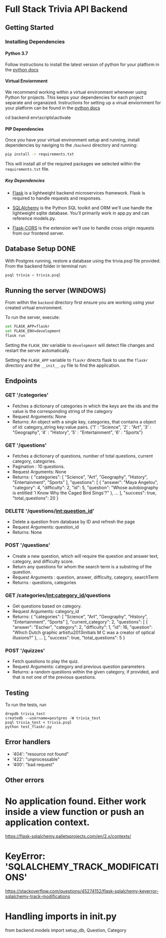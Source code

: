 # Full Stack Trivia API Backend

## Getting Started

### Installing Dependencies

#### Python 3.7

Follow instructions to install the latest version of python for your platform in the [python docs](https://docs.python.org/3/using/unix.html#getting-and-installing-the-latest-version-of-python)

#### Virtual Enviornment

We recommend working within a virtual environment whenever using Python for projects. This keeps your dependencies for each project separate and organaized. Instructions for setting up a virual enviornment for your platform can be found in the [python docs](https://packaging.python.org/guides/installing-using-pip-and-virtual-environments/)

cd backend
env\scripts\activate

#### PIP Dependencies

Once you have your virtual environment setup and running, install dependencies by naviging to the `/backend` directory and running:

```bash
pip install -r requirements.txt
```

This will install all of the required packages we selected within the `requirements.txt` file.

##### Key Dependencies

- [Flask](http://flask.pocoo.org/)  is a lightweight backend microservices framework. Flask is required to handle requests and responses.

- [SQLAlchemy](https://www.sqlalchemy.org/) is the Python SQL toolkit and ORM we'll use handle the lightweight sqlite database. You'll primarily work in app.py and can reference models.py. 

- [Flask-CORS](https://flask-cors.readthedocs.io/en/latest/#) is the extension we'll use to handle cross origin requests from our frontend server. 

## Database Setup DONE
With Postgres running, restore a database using the trivia.psql file provided. From the backend folder in terminal run:
```bash
psql trivia < trivia.psql
```

## Running the server (WINDOWS)

From within the `backend` directory first ensure you are working using your created virtual environment.

To run the server, execute:

```bash
set FLASK_APP=flaskr
set FLASK_ENV=development
flask run
```

Setting the `FLASK_ENV` variable to `development` will detect file changes and restart the server automatically.

Setting the `FLASK_APP` variable to `flaskr` directs flask to use the `flaskr` directory and the `__init__.py` file to find the application. 


## Endpoints
### GET '/categories'
- Fetches a dictionary of categories in which the keys are the ids and the value is the corresponding string of the category
- Request Arguments: None
- Returns: An object with a single key, categories, that contains a object of id: category_string key:value pairs. 
{'1' : "Science",
'2' : "Art",
'3' : "Geography",
'4' : "History",
'5' : "Entertainment",
'6' : "Sports"}

### GET '/questions'  
- Fetches a dictionary of questions, number of total questions, current category, categories. 
- Pagination : 10 questions. 
- Request Arguments: None  
- Returns:
{
  "categories": [
    "Science", 
    "Art", 
    "Geography", 
    "History", 
    "Entertainment", 
    "Sports"
  ], 
  "questions": [
    {
      "answer": "Maya Angelou", 
      "category": 4, 
      "difficulty": 2, 
      "id": 5, 
      "question": "Whose autobiography is entitled 'I Know Why the Caged Bird Sings'?"
    }, 
    ...
  ], 
  "success": true, 
  "total_questions": 20
}
 
### DELETE '/questions/<int:question_id>' 
- Delete a question from database by ID and refresh the page
- Request Arguments: question_id  
- Returns: None
  
### POST '/questions'
- Create a new question, which will require the question and answer text, category, and difficulty score.
- Return any questions for whom the search term is a substring of the question.
- Request Arguments : question, answer, difficulty, category, searchTerm
- Returns : questions, categories
   
### GET /categories/<int:category_id>/questions
- Get questions based on category. 
- Request Arguments: category_id  
- Returns:
{
  "categories": [
    "Science", 
    "Art", 
    "Geography", 
    "History", 
    "Entertainment", 
    "Sports"
  ], 
  "current_category": 2, 
  "questions": [
    {
      "answer": "Escher", 
      "category": 2, 
      "difficulty": 1, 
      "id": 16, 
      "question": "Which Dutch graphic artist\u2013initials M C was a creator of optical illusions?"
    }, 
    ...
  ], 
  "success": true, 
  "total_questions": 5
}

### POST '/quizzes'
- Fetch questions to play the quiz. 
- Request Arguments: category and previous question parameters 
- Returns: a random questions within the given category, 
  if provided, and that is not one of the previous questions. 


## Testing
To run the tests, run
```
dropdb trivia_test
createdb --username=postgres -W trivia_test
psql trivia_test < trivia.psql
python test_flaskr.py
```

## Error handlers
- '404': "resource not found"
- '422': "unprocessable"
- '400': "bad request"


## Other errors

# No application found. Either work inside a view function or push an application context.
https://flask-sqlalchemy.palletsprojects.com/en/2.x/contexts/

# KeyError: 'SQLALCHEMY_TRACK_MODIFICATIONS'
https://stackoverflow.com/questions/45274152/flask-sqlalchemy-keyerror-sqlalchemy-track-modifications

# Handling imports in __init__.py
from backend.models import setup_db, Question, Category